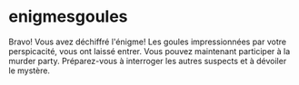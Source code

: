 # enigmesgoules
Bravo! Vous avez déchiffré l'énigme! Les goules impressionnées par votre perspicacité, vous ont laissé entrer. Vous pouvez maintenant participer à la murder party. Préparez-vous à interroger les autres suspects et à dévoiler le mystère.
